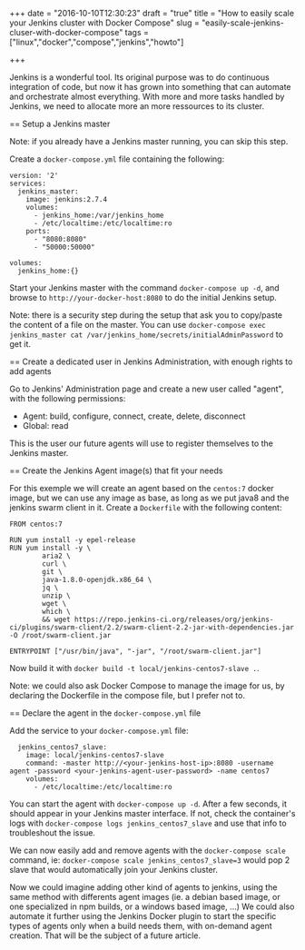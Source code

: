 +++
date = "2016-10-10T12:30:23"
draft = "true"
title = "How to easily scale your Jenkins cluster with Docker Compose"
slug = "easily-scale-jenkins-cluser-with-docker-compose"
tags = ["linux","docker","compose","jenkins","howto"]

+++

Jenkins is a wonderful tool.
Its original purpose was to do continuous integration of code, but now it has grown into something that can automate and orchestrate almost everything.
With more and more tasks handled by Jenkins, we need to allocate more an more ressources to its cluster.

== Setup a Jenkins master

Note: if you already have a Jenkins master running, you can skip this step.

Create a `docker-compose.yml` file containing the following:

	version: '2'
	services:
	  jenkins_master:
	    image: jenkins:2.7.4
	    volumes:
	      - jenkins_home:/var/jenkins_home
	      - /etc/localtime:/etc/localtime:ro
	    ports:
	      - "8080:8080"
	      - "50000:50000"

	volumes:
	  jenkins_home:{}

Start your Jenkins master with the command `docker-compose up -d`, and browse to `http://your-docker-host:8080` to do the initial Jenkins setup.

Note: there is a security step during the setup that ask you to copy/paste the content of a file on the master.
You can use `docker-compose exec jenkins_master cat /var/jenkins_home/secrets/initialAdminPassword` to get it.

== Create a dedicated user in Jenkins Administration, with enough rights to add agents

Go to Jenkins' Administration page and create a new user called "agent", with the following permissions:
- Agent: build, configure, connect, create, delete, disconnect
- Global: read

This is the user our future agents will use to register themselves to the Jenkins master.

== Create the Jenkins Agent image(s) that fit your needs

For this exemple we will create an agent based on the `centos:7` docker image, but we can use any image as base, as long as we put java8 and the jenkins swarm client in it.
Create a `Dockerfile` with the following content:

	FROM centos:7

	RUN yum install -y epel-release
	RUN yum install -y \
	        aria2 \
	        curl \
	        git \
	        java-1.8.0-openjdk.x86_64 \
	        jq \
	        unzip \
	        wget \
	        which \
	        && wget https://repo.jenkins-ci.org/releases/org/jenkins-ci/plugins/swarm-client/2.2/swarm-client-2.2-jar-with-dependencies.jar -O /root/swarm-client.jar

	ENTRYPOINT ["/usr/bin/java", "-jar", "/root/swarm-client.jar"]

Now build it with `docker build -t local/jenkins-centos7-slave .`.

Note: we could also ask Docker Compose to manage the image for us, by declaring the Dockerfile in the compose file, but I prefer not to.

== Declare the agent in the `docker-compose.yml` file

Add the service to your `docker-compose.yml` file:

	  jenkins_centos7_slave:
	    image: local/jenkins-centos7-slave
	    command: -master http://<your-jenkins-host-ip>:8080 -username agent -password <your-jenkins-agent-user-password> -name centos7
	    volumes:
	      - /etc/localtime:/etc/localtime:ro

You can start the agent with `docker-compose up -d`.
After a few seconds, it should appear in your Jenkins master interface.
If not, check the container's logs with `docker-compose logs jenkins_centos7_slave` and use that info to troubleshout the issue.

We can now easily add and remove agents with the `docker-compose scale` command, ie: `docker-compose scale jenkins_centos7_slave=3` would pop 2 slave that would automatically join your Jenkins cluster.

Now we could imagine adding other kind of agents to jenkins, using the same method with differents agent images (ie. a debian based image, or one specialized in npm builds, or a windows based image, ...)
We could also automate it further using the Jenkins Docker plugin to start the specific types of agents only when a build needs them, with on-demand agent creation.
That will be the subject of a future article.
